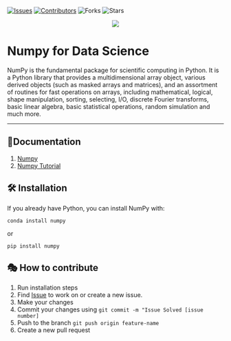 <!-- ### Numpy for Data Science in Python -->



[![Issues](https://img.shields.io/github/issues/Git-For-Geeks/Data_Science_Tools)](https://github.com/Git-For-Geeks/Data_Science_Tools/issues) 
[![Contributors](https://img.shields.io/github/contributors/Git-For-Geeks/Data_Science_Tools)](https://github.com/Git-For-Geeks/Data_Science_Tools/graphs/contributors) 
![Forks](https://img.shields.io/github/forks/Git-For-Geeks/Data_Science_Tools)
![Stars](https://img.shields.io/github/stars/Git-For-Geeks/Data_Science_Tools)


<div  align="center" >
    <img  src="https://www.freecodecamp.org/news/content/images/2020/07/numpy.png"  />
</div>

# Numpy for Data Science

NumPy is the fundamental package for scientific computing in Python. It is a Python library that provides a multidimensional array object, various derived objects (such as masked arrays and matrices), and an assortment of routines for fast operations on arrays, including mathematical, logical, shape manipulation, sorting, selecting, I/O, discrete Fourier transforms, basic linear algebra, basic statistical operations, random simulation and much more.

<hr>

## 📄Documentation

1. [Numpy](https://numpy.org/doc/stable/user/absolute_beginners.html)
2. [Numpy Tutorial](https://cs231n.github.io/python-numpy-tutorial/#numpy)


## 🛠️ Installation

If you already have Python, you can install NumPy with:

`conda install numpy`

or

`pip install numpy`



## 🎭 How to contribute

1. Run installation steps
2. Find [Issue](https://github.com/Git-For-Geeks/Data_Science_Tools/issues) to work on or create a new issue.
3. Make your changes
4. Commit your changes using `git commit -m "Issue Solved [issue number]`
5. Push to the branch `git push origin feature-name`
6. Create a new pull request



